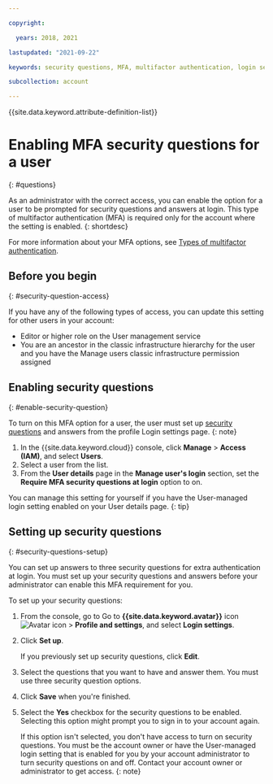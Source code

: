 ```yaml
---

copyright:

  years: 2018, 2021

lastupdated: "2021-09-22"

keywords: security questions, MFA, multifactor authentication, login security

subcollection: account

---
```


{{site.data.keyword.attribute-definition-list}}


# Enabling MFA security questions for a user
{: #questions}

As an administrator with the correct access, you can enable the option for a user to be prompted for security questions and answers at login. This type of multifactor authentication (MFA) is required only for the account where the setting is enabled.
{: shortdesc}

For more information about your MFA options, see [Types of multifactor authentication](/docs/account?topic=account-types).

## Before you begin
{: #security-question-access}

If you have any of the following types of access, you can update this setting for other users in your account:

* Editor or higher role on the User management service
* You are an ancestor in the classic infrastructure hierarchy for the user and you have the Manage users classic infrastructure permission assigned

## Enabling security questions
{: #enable-security-question}

To turn on this MFA option for a user, the user must set up [security questions](#security-questions-setup) and answers from the profile Login settings page.
{: note}

1. In the {{site.data.keyword.cloud}} console, click **Manage** > **Access (IAM)**, and select **Users**.
2. Select a user from the list.
3. From the **User details** page in the **Manage user's login** section, set the **Require MFA security questions at login** option to on.

You can manage this setting for yourself if you have the User-managed login setting enabled on your User details page.
{: tip}

## Setting up security questions
{: #security-questions-setup}

You can set up answers to three security questions for extra authentication at login. You must set up your security questions and answers before your administrator can enable this MFA requirement for you.

To set up your security questions:
1. From the console, go to Go to **{{site.data.keyword.avatar}}** icon ![Avatar icon](../icons/i-avatar-icon.svg "Avatar") > **Profile and settings**, and select **Login settings**.
2. Click **Set up**.

   If you previously set up security questions, click **Edit**.
3. Select the questions that you want to have and answer them. You must use three security question options.
4. Click **Save** when you're finished.
5. Select the **Yes** checkbox for the security questions to be enabled. Selecting this option might prompt you to sign in to your account again.

   If this option isn't selected, you don't have access to turn on security questions. You must be the account owner or have the User-managed login setting that is enabled for you by your account administrator to turn security questions on and off. Contact your account owner or administrator to get access.
   {: note}
